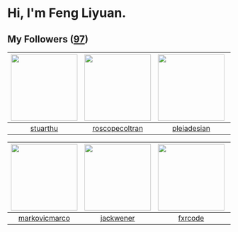 # Hi, I'm Feng Liyuan.

## My Followers ([97](https://github.com/SunRunAway?tab=followers))

| <img src="https://avatars.githubusercontent.com/u/16526001?v=4" width="150" height="150" /> | <img src="https://avatars.githubusercontent.com/u/24416962?v=4" width="150" height="150" /> | <img src="https://avatars.githubusercontent.com/u/46620760?v=4" width="150" height="150" /> | <img src="https://avatars.githubusercontent.com/u/14808551?v=4" width="150" height="150" /> |
| :-----------------------------------------------------------------------------------------: | :-----------------------------------------------------------------------------------------: | :-----------------------------------------------------------------------------------------: | :-----------------------------------------------------------------------------------------: |
|                           [stuarthu](https://github.com/stuarthu)                           |                     [roscopecoltran](https://github.com/roscopecoltran)                     |                        [pleiadesian](https://github.com/pleiadesian)                        |                            [Lisprez](https://github.com/Lisprez)                            |

| <img src="https://avatars.githubusercontent.com/u/52882128?v=4" width="150" height="150" /> | <img src="https://avatars.githubusercontent.com/u/30525741?v=4" width="150" height="150" /> | <img src="https://avatars.githubusercontent.com/u/13307594?v=4" width="150" height="150" /> | <img src="https://avatars.githubusercontent.com/u/23115833?v=4" width="150" height="150" /> |
| :-----------------------------------------------------------------------------------------: | :-----------------------------------------------------------------------------------------: | :-----------------------------------------------------------------------------------------: | :-----------------------------------------------------------------------------------------: |
|                      [markovicmarco](https://github.com/markovicmarco)                      |                          [jackwener](https://github.com/jackwener)                          |                            [fxrcode](https://github.com/fxrcode)                            |                          [Beryl1230](https://github.com/Beryl1230)                          |